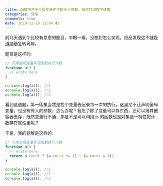 ```yaml
---
title: 函数不声明全局变量也不能传入参数，每次打印数字递增
categories: 随笔
comments: true
date: 2020-12-25 11:04:45
---
```

前几天遇到个比较有意思的题目，乍眼一看，没想到怎么实现，细品发现这不就是道脑筋急转弯嘛。

题目是这样的:

```js
// 不用全局变量实现函数执行计数
function a() {
  // write here
}

console.log(a()); //1
console.log(a()); //2
console.log(a()); //3
```

看到这道题，第一印象当然是找个变量去记录每一次的执行，这里又不让声明全局变量，也没有传入的参数，怎么办呢？我忘了除了变量可以存东西，还可以用其他容器去存，既然变量行不通，那是不是可以利用 js 的函数也是对象这一特性把计数存在属性里呢？

于是，我的题解是这样的:

```js
// 不用全局变量实现函数执行计数
function a() {
  // write here
  return a.count ? (a.count += 1) : (a.count = 1);
}

console.log(a()); //1
console.log(a()); //2
console.log(a()); //3
```